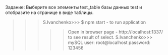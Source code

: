  Задание:
  Выберите все элементы test_table базы данных test и отобразите на странице в виде таблицы.


>>>S.Ivanchenko>>> $ npm start  -  to run application
>>>>> Open in browser page - http://localhost:1337/ to see result of select.
>>>S.Ivanchenko>>> mySQL user: root@localhost  password: 123456
